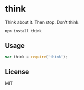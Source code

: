 # think

Think about it. Then stop. Don't think.

```
npm install think
```

## Usage

``` js
var think = require('think');
```

## License

MIT